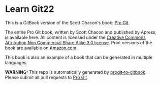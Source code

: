 Learn Git22
======

This is a GitBook version of the Scott Chacon's book: [Pro Git](https://github.com/progit/progit).

The entire Pro Git book, written by Scott Chacon and published by Apress, is available here. All content is licensed under the [Creative Commons Attribution Non Commercial Share Alike 3.0 license](http://creativecommons.org/licenses/by-nc-sa/3.0/). Print versions of the book are available on [Amazon.com](http://www.amazon.com/gp/product/1430218339?ie=UTF8&camp=1789&creative=9325&creativeASIN=1430218339&linkCode=as2&tag=git-sfconservancy-20).

This book is also an example of a book that can be generated in multiple languages.

**WARNING:** This repo is automatically generated by [progit-to-gitbook](https://github.com/AaronO/progit-to-gitbook). Please submit all pull requests to [Pro Git](https://github.com/progit/progit).
